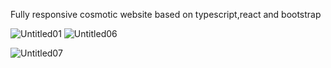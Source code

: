 Fully responsive cosmotic website based on typescript,react and bootstrap

![Untitled01](https://user-images.githubusercontent.com/105963703/223097410-3f2c88e3-c8f1-4abf-be3a-ff96796b5c72.jpg)
![Untitled06](https://user-images.githubusercontent.com/105963703/223097638-6937e818-e950-422b-9113-2f2dccbbd136.jpg)

![Untitled07](https://user-images.githubusercontent.com/105963703/223097708-43a8028f-2fa7-49c9-aff0-b9fbd7d3e17c.jpg)
